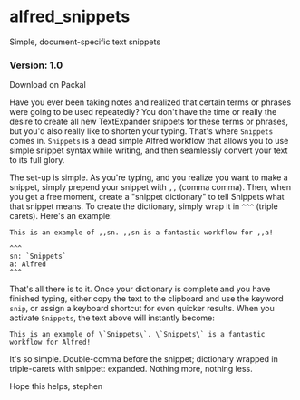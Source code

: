 alfred_snippets
===============

Simple, document-specific text snippets


### Version: 1.0
 
Download on Packal

 
 
 
Have you ever been taking notes and realized that certain terms or phrases were going to be used repeatedly? You don't have the time or really the desire to create all new TextExpander snippets for these terms or phrases, but you'd also really like to shorten your typing. That's where `Snippets` comes in. `Snippets` is a dead simple Alfred workflow that allows you to use simple snippet syntax while writing, and then seamlessly convert your text to its full glory.

The set-up is simple. As you're typing, and you realize you want to make a snippet, simply prepend your snippet with `,,` (comma comma). Then, when you get a free moment, create a "snippet dictionary" to tell Snippets what that snippet means. To create the dictionary, simply wrap it in `^^^` (triple carets). Here's an example:
```
This is an example of ,,sn. ,,sn is a fantastic workflow for ,,a!

^^^
sn: `Snippets`
a: Alfred
^^^
```
That's all there is to it. Once your dictionary is complete and you have finished typing, either copy the text to the clipboard and use the keyword `snip`, or assign a keyboard shortcut for even quicker results. When you activate `Snippets`, the text above will instantly become:
```
This is an example of \`Snippets\`. \`Snippets\` is a fantastic workflow for Alfred!
```
It's so simple. Double-comma before the snippet; dictionary wrapped in triple-carets with snippet: expanded. Nothing more, nothing less.

Hope this helps,
stephen
